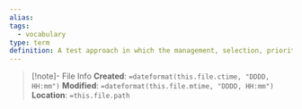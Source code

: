 ```yaml
---
alias: 
tags:
  - vocabulary
type: term
definition: A test approach in which the management, selection, prioritization, and use of test activitites and resources are based on corresponding risk types and risk levels.
---
```

> [!note]- File Info
> **Created**:  `=dateformat(this.file.ctime, "DDDD, HH:mm")`
> **Modified**: `=dateformat(this.file.mtime, "DDDD, HH:mm")` 
> **Location**: `=this.file.path`